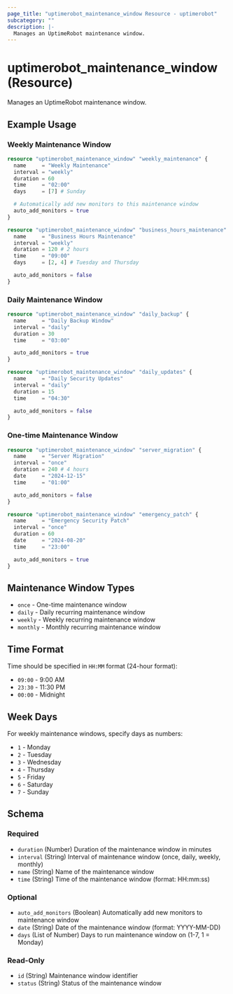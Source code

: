 ```yaml
---
page_title: "uptimerobot_maintenance_window Resource - uptimerobot"
subcategory: ""
description: |-
  Manages an UptimeRobot maintenance window.
---
```


# uptimerobot_maintenance_window (Resource)

Manages an UptimeRobot maintenance window.

## Example Usage

### Weekly Maintenance Window

```terraform
resource "uptimerobot_maintenance_window" "weekly_maintenance" {
  name     = "Weekly Maintenance"
  interval = "weekly"
  duration = 60
  time     = "02:00"
  days     = [7] # Sunday

  # Automatically add new monitors to this maintenance window
  auto_add_monitors = true
}

resource "uptimerobot_maintenance_window" "business_hours_maintenance" {
  name     = "Business Hours Maintenance"
  interval = "weekly"
  duration = 120 # 2 hours
  time     = "09:00"
  days     = [2, 4] # Tuesday and Thursday

  auto_add_monitors = false
}
```

### Daily Maintenance Window

```terraform
resource "uptimerobot_maintenance_window" "daily_backup" {
  name     = "Daily Backup Window"
  interval = "daily"
  duration = 30
  time     = "03:00"

  auto_add_monitors = true
}

resource "uptimerobot_maintenance_window" "daily_updates" {
  name     = "Daily Security Updates"
  interval = "daily"
  duration = 15
  time     = "04:30"

  auto_add_monitors = false
}
```

### One-time Maintenance Window

```terraform
resource "uptimerobot_maintenance_window" "server_migration" {
  name     = "Server Migration"
  interval = "once"
  duration = 240 # 4 hours
  date     = "2024-12-15"
  time     = "01:00"

  auto_add_monitors = false
}

resource "uptimerobot_maintenance_window" "emergency_patch" {
  name     = "Emergency Security Patch"
  interval = "once"
  duration = 60
  date     = "2024-08-20"
  time     = "23:00"

  auto_add_monitors = true
}
```

## Maintenance Window Types

- `once` - One-time maintenance window
- `daily` - Daily recurring maintenance window
- `weekly` - Weekly recurring maintenance window
- `monthly` - Monthly recurring maintenance window

## Time Format

Time should be specified in `HH:MM` format (24-hour format):
- `09:00` - 9:00 AM
- `23:30` - 11:30 PM
- `00:00` - Midnight

## Week Days

For weekly maintenance windows, specify days as numbers:
- `1` - Monday
- `2` - Tuesday
- `3` - Wednesday
- `4` - Thursday
- `5` - Friday
- `6` - Saturday
- `7` - Sunday

<!-- schema generated by tfplugindocs -->
## Schema

### Required

- `duration` (Number) Duration of the maintenance window in minutes
- `interval` (String) Interval of maintenance window (once, daily, weekly, monthly)
- `name` (String) Name of the maintenance window
- `time` (String) Time of the maintenance window (format: HH:mm:ss)

### Optional

- `auto_add_monitors` (Boolean) Automatically add new monitors to maintenance window
- `date` (String) Date of the maintenance window (format: YYYY-MM-DD)
- `days` (List of Number) Days to run maintenance window on (1-7, 1 = Monday)

### Read-Only

- `id` (String) Maintenance window identifier
- `status` (String) Status of the maintenance window
